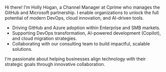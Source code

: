 Hi there! I'm Holly Hogan, a Channel Manager at Cprime who manages the GitHub and Microsoft partnership.
I enable organizations to unlock the full potential of modern DevOps, cloud innovation, and AI-driven tools.

  * Driving GitHub and Azure adoption within Enterprise and SMB markets.
  * Supporting DevOps transformation, AI-powered development (Copilot), and cloud migration strategies.
  * Collaborating with our consulting team to build impactful, scalable solutions.

I'm passionate about helping businesses align technology with their strategic goals through innovative collaboration.

